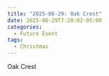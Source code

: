 ```yaml
---
title: "2025-06-29: Oak Crest"
date: 2025-06-29T7:20:02-05:00
categories:
  - Future Event
tags:
  - Christmas
---
```


Oak Crest